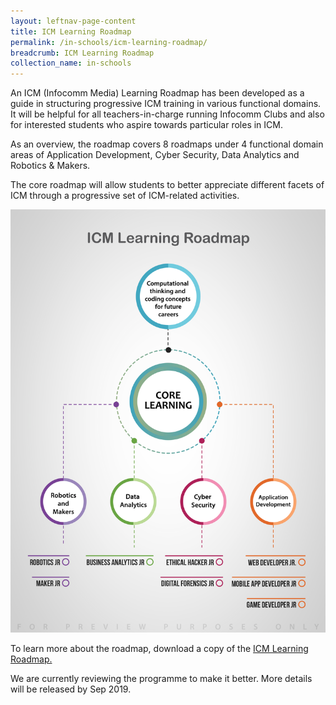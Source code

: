 ```yaml
---
layout: leftnav-page-content
title: ICM Learning Roadmap
permalink: /in-schools/icm-learning-roadmap/
breadcrumb: ICM Learning Roadmap
collection_name: in-schools
---
```

An ICM (Infocomm Media) Learning Roadmap has been developed as a guide in structuring progressive ICM training in various functional domains.  It will be helpful for all teachers-in-charge running Infocomm Clubs and also for interested students who aspire towards particular roles in ICM.

As an overview, the roadmap covers 8 roadmaps under 4 functional domain areas of Application Development, Cyber Security, Data Analytics and Robotics & Makers.

The core roadmap will allow students to better appreciate different facets of ICM through a progressive set of ICM-related activities.

![icm learning roadmap infographic](/images/in-schools/icm-learning-roadmap/icm-learning-roadmap-infographic.jpg)

To learn more about the roadmap, download a copy of the [ICM Learning Roadmap.](/files/icm-learning-roadmap/icm-learning-roadmap.pdf)

We are currently reviewing the programme to make it better. More details will be released by Sep 2019.

